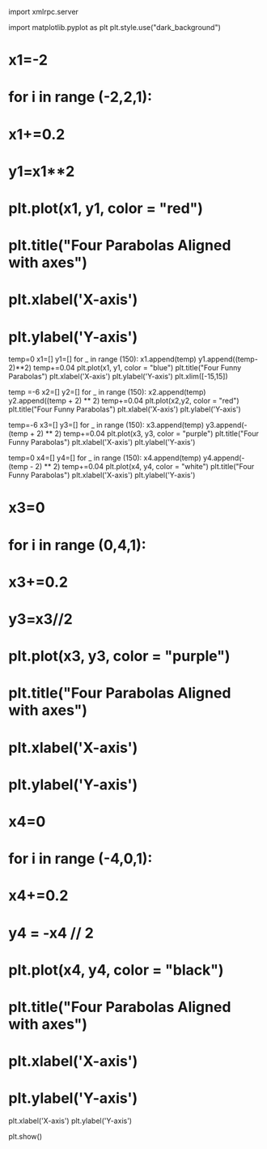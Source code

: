 import xmlrpc.server

import matplotlib.pyplot as plt
plt.style.use("dark_background")

# x1=-2
# for i in range (-2,2,1):
#     x1+=0.2
#     y1=x1**2
# plt.plot(x1, y1, color = "red")
# plt.title("Four Parabolas Aligned with axes")
# plt.xlabel('X-axis')
# plt.ylabel('Y-axis')
temp=0
x1=[]
y1=[]
for _ in range (150):
    x1.append(temp)
    y1.append((temp-2)**2)
    temp+=0.04
plt.plot(x1, y1, color = "blue")
plt.title("Four Funny Parabolas")
plt.xlabel('X-axis')
plt.ylabel('Y-axis')
plt.xlim([-15,15])

temp =-6
x2=[]
y2=[]
for _ in range (150):
    x2.append(temp)
    y2.append((temp + 2) ** 2)
    temp+=0.04
plt.plot(x2,y2, color = "red")
plt.title("Four Funny Parabolas")
plt.xlabel('X-axis')
plt.ylabel('Y-axis')


temp=-6
x3=[]
y3=[]
for _ in range (150):
    x3.append(temp)
    y3.append(-(temp + 2) ** 2)
    temp+=0.04
plt.plot(x3, y3, color = "purple")
plt.title("Four Funny Parabolas")
plt.xlabel('X-axis')
plt.ylabel('Y-axis')

temp=0
x4=[]
y4=[]
for _ in range (150):
    x4.append(temp)
    y4.append(-(temp - 2) ** 2)
    temp+=0.04
plt.plot(x4, y4, color = "white")
plt.title("Four Funny Parabolas")
plt.xlabel('X-axis')
plt.ylabel('Y-axis')

#
# x3=0
# for i in range (0,4,1):
#     x3+=0.2
#     y3=x3//2
# plt.plot(x3, y3, color = "purple")
# plt.title("Four Parabolas Aligned with axes")
# plt.xlabel('X-axis')
# plt.ylabel('Y-axis')
#
# x4=0
# for i in range (-4,0,1):
#     x4+=0.2
#     y4 = -x4 // 2
# plt.plot(x4, y4, color = "black")
# plt.title("Four Parabolas Aligned with axes")
# plt.xlabel('X-axis')
# plt.ylabel('Y-axis')



plt.xlabel('X-axis')
plt.ylabel('Y-axis')

plt.show()


